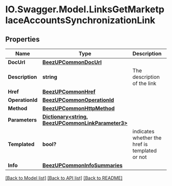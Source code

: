 # IO.Swagger.Model.LinksGetMarketplaceAccountsSynchronizationLink
## Properties

Name | Type | Description | Notes
------------ | ------------- | ------------- | -------------
**DocUrl** | [**BeezUPCommonDocUrl**](BeezUPCommonDocUrl.md) |  | [optional] 
**Description** | **string** | The description of the link | [optional] 
**Href** | [**BeezUPCommonHref**](BeezUPCommonHref.md) |  | 
**OperationId** | [**BeezUPCommonOperationId**](BeezUPCommonOperationId.md) |  | [optional] 
**Method** | [**BeezUPCommonHttpMethod**](BeezUPCommonHttpMethod.md) |  | [optional] 
**Parameters** | [**Dictionary&lt;string, BeezUPCommonLinkParameter3&gt;**](BeezUPCommonLinkParameter3.md) |  | [optional] 
**Templated** | **bool?** | indicates whether the href is templated or not | [optional] 
**Info** | [**BeezUPCommonInfoSummaries**](BeezUPCommonInfoSummaries.md) |  | [optional] 

[[Back to Model list]](../README.md#documentation-for-models) [[Back to API list]](../README.md#documentation-for-api-endpoints) [[Back to README]](../README.md)


